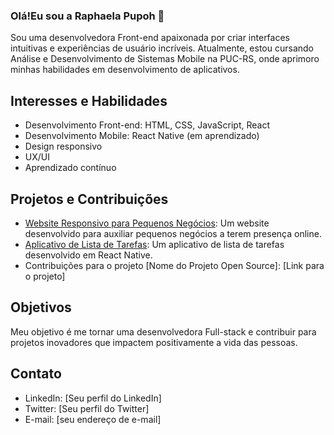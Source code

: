 ### Olá!Eu sou a Raphaela  Pupoh 👋


Sou uma desenvolvedora Front-end apaixonada por criar interfaces intuitivas e experiências de usuário incríveis. Atualmente, estou cursando Análise e Desenvolvimento de Sistemas Mobile na PUC-RS, onde aprimoro minhas habilidades em desenvolvimento de aplicativos.

## Interesses e Habilidades

* Desenvolvimento Front-end: HTML, CSS, JavaScript, React
* Desenvolvimento Mobile: React Native (em aprendizado)
* Design responsivo
* UX/UI
* Aprendizado contínuo

## Projetos e Contribuições

* [Website Responsivo para Pequenos Negócios](https://github.com/anasilva-dev/website-responsivo): Um website desenvolvido para auxiliar pequenos negócios a terem presença online.
* [Aplicativo de Lista de Tarefas](https://github.com/anasilva-dev/aplicativo-lista-tarefas): Um aplicativo de lista de tarefas desenvolvido em React Native.
* Contribuições para o projeto [Nome do Projeto Open Source]: [Link para o projeto]

## Objetivos

Meu objetivo é me tornar uma desenvolvedora Full-stack e contribuir para projetos inovadores que impactem positivamente a vida das pessoas.

## Contato

* LinkedIn: [Seu perfil do LinkedIn]
* Twitter: [Seu perfil do Twitter]
* E-mail: [seu endereço de e-mail]

